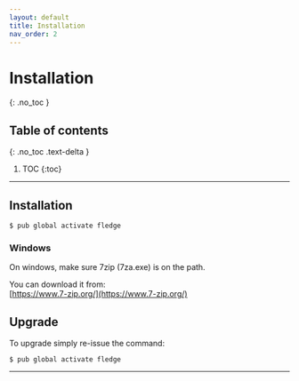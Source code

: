 ```yaml
---
layout: default
title: Installation
nav_order: 2
---
```


# Installation
{: .no_toc }

## Table of contents
{: .no_toc .text-delta }

1. TOC
{:toc}

---

## Installation
```
$ pub global activate fledge
```

### Windows
On windows, make sure 7zip (7za.exe) is on the path.

You can download it from:  
[https://www.7-zip.org/](https://www.7-zip.org/)

## Upgrade
To upgrade simply re-issue the command:
```
$ pub global activate fledge
```


---
